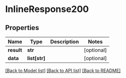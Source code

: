 # InlineResponse200

## Properties
Name | Type | Description | Notes
------------ | ------------- | ------------- | -------------
**result** | **str** |  | [optional] 
**data** | **list[str]** |  | [optional] 

[[Back to Model list]](../README.md#documentation-for-models) [[Back to API list]](../README.md#documentation-for-api-endpoints) [[Back to README]](../README.md)

